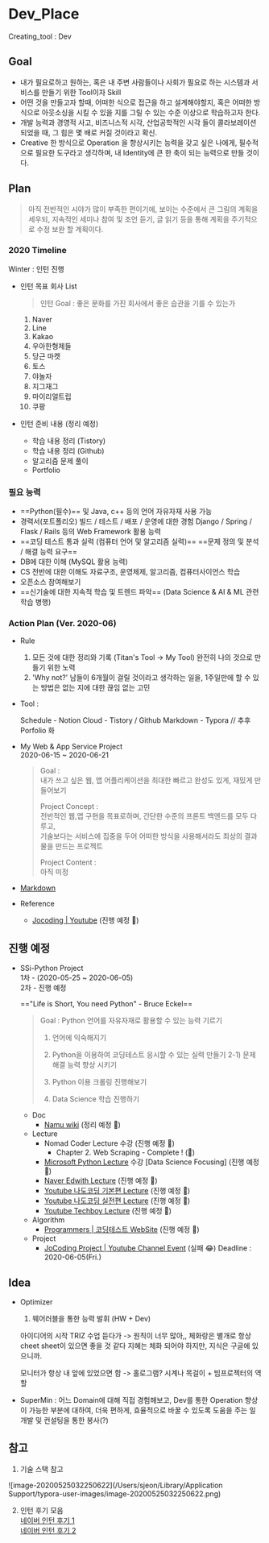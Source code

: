 # Dev_Place
Creating_tool : Dev



## Goal

- 내가 필요로하고 원하는, 혹은 내 주변 사람들이나 사회가 필요로 하는 시스템과 서비스를 만들기 위한 Tool이자 Skill
- 어떤 것을 만들고자 할때, 어떠한 식으로 접근을 하고 설계해야할지, 혹은 어떠한 방식으로 아웃소싱을 시킬 수 있을 지를 그릴 수 있는 수준 이상으로 학습하고자 한다.
- 개발 능력과 경영적 사고, 비즈니스적 시각, 산업공학적인 시각 들이 콜라보레이션 되었을 때, 그 힘은 몇 배로 커질 것이라고 확신.
- Creative 한 방식으로 Operation 을 향상시키는 능력을 갖고 싶은 나에게, 필수적으로 필요한 도구라고 생각하며,
  내 Identity에 큰 한 축이 되는 능력으로 만들 것이다.




## Plan

> 아직 전반적인 시야가 많이 부족한 편이기에, 보이는 수준에서 큰 그림의 계획을 세우되, 지속적인 세미나 참여 및 조언 듣기, 글 읽기 등을 통해 계획을 주기적으로 수정 보완 할 계획이다.



### 2020 Timeline



Winter : 인턴 진행

- 인턴 목표 회사 List

  > 인턴 Goal : 좋은 문화를 가진 회사에서 좋은 습관을 기를 수 있는가

  1) Naver
  2) Line
  3) Kakao
  4) 우아한형제들 
  5) 당근 마켓
  6) 토스
  7) 야놀자
  8) 지그재그
  9) 마이리얼트립
  10) 쿠팡

- 인턴 준비 내용 (정리 예정)

  - 학습 내용 정리 (Tistory)
  - 학습 내용 정리 (Github)
  - 알고리즘 문제 풀이
  - Portfolio



### 필요 능력

- ==Python(필수)== 및 Java, c++ 등의 언어 자유자재 사용 가능
- 경력서(포트폴리오)
  빌드 / 테스트 / 배포 / 운영에 대한 경험
  Django / Spring / Flask / Rails 등의 Web Framework 활용 능력
- ==코딩 테스트 통과 실력 (컴퓨터 언어 및 알고리즘 실력)==
  ==문제 정의 및 분석 / 해결 능력 요구==
- DB에 대한 이해 (MySQL 활용 능력)
- CS 전반에 대한 이해도
  자료구조, 운영체제, 알고리즘, 컴퓨터사이언스 학습
- 오픈소스 참여해보기
- ==신기술에 대한 지속적 학습 및 트렌드 파악== (Data Science & AI & ML 관련 학습 병행)




### Action Plan (Ver. 2020-06)

- Rule 
  1) 모든 것에 대한 정리와 기록 (Titan's Tool -> My Tool)
  완전히 나의 것으로 만들기 위한 노력
  2) 'Why not?'
  남들이 6개월이 걸릴 것이라고 생각하는 일을, 1주일만에 할 수 있는 방법은 없는 지에 대한 끊임 없는 고민

- Tool : 

  Schedule - Notion
  Cloud - Tistory / Github
  Markdown - Typora
  // 추후 Porfolio 화 

- My Web & App Service Project  
  2020-06-15 ~ 2020-06-21

  > Goal :   
  > 내가 쓰고 싶은 웹, 앱 어플리케이션을 최대한 빠르고 완성도 있게, 재밌게 만들어보기
  >
  > Project Concept :  
  > 전반적인 웹,앱 구현을 목표로하며, 간단한 수준의 프론트 백엔드를 모두 다루고,  
  > 기술보다는 서비스에 집중을 두어 어떠한 방식을 사용해서라도 최상의 결과물을 만드는 프로젝트
  >
  > Project Content :  
  > 아직 미정

- [Markdown](/Users/sjeon/Desktop/For_min/Dev_Place/My_WebnApp_Project/My_WebnApp_Project.md)
- Reference

  - [Jocoding | Youtube](https://www.youtube.com/watch?v=ZTJjW7XuHIY&list=PLU9-uwewPMe2-vtJAgWB6SNhHcTjJDgEO) (진행 예정 🐤)

  

## 진행 예정

- SSi-Python Project   
1차 - (2020-05-25 ~ 2020-06-05)  
  2차 - 진행 예정  
  
  =="Life is Short, You need Python" - Bruce Eckel==
  
  > Goal : Python 언어를 자유자재로 활용할 수 있는 능력 기르기
  > 1) 언어에 익숙해지기
  > 2) Python을 이용하여 코딩테스트 응시할 수 있는 실력 만들기
  > 	2-1) 문제 해결 능력 향상 시키기 
  >
  > 3) Python 이용 크롤링 진행해보기
  > 4) Data Science 학습 진행하기
  - Doc
    - [Namu wiki](https://namu.wiki/w/Python) (정리 예정 🐤)
  - Lecture
    - Nomad Coder Lecture 수강 (진행 예정 🐤)
      - Chapter 2. Web Scraping - Complete ! (🐥)
    - [Microsoft Python Lecture](https://www.youtube.com/watch?v=D8OaGUYkHTE&list=PLlrxD0HtieHhHnCUVtR8UHS7eLl33zfJ-) 수강 [Data Science Focusing] (진행 예정 🐤)
    - [Naver Edwith Lecture](https://www.edwith.org/search/show?searchQuery=%ED%8C%8C%EC%9D%B4%EC%8D%AC&MAX=20) (진행 예정 🐤)
    - [Youtube 나도코딩 기본편 Lecture](https://www.youtube.com/watch?v=kWiCuklohdY) (진행 예정 🐤)
    - [Youtube 나도코딩 실전편 Lecture](https://www.youtube.com/watch?v=Dkx8Pl6QKW0) (진행 예정 🐤)
    - [Youtube Techboy Lecture](https://www.youtube.com/watch?v=M6kQTpIqpLs) (진행 예정 🐤)
  - Algorithm
    - [Programmers | 코딩테스트 WebSite](https://programmers.co.kr/) (진행 예정 🐤)
  - Project
    - [JoCoding Project | Youtube Channel Event](https://youtu.be/UfuuOJ9oVl8) (실패 😂)
      Deadline : 2020-06-05(Fri.)



## Idea

- Optimizer
  1) 웨어러블을 통한 능력 발휘 (HW + Dev)

  아이디어의 시작 
  TRIZ 수업 듣다가 -> 원칙이 너무 많아,, 체화랑은 별개로 항상 cheet sheet이 있으면 좋을 것 같다 
  지혜는 체화 되어야 하지만, 지식은 구글에 있으니까. 

  모니터가 항상 내 앞에 있었으면 함 -> 홀로그램? 시계나 목걸이 + 빔프로젝터의 역할
  
- SuperMin
  : 어느 Domain에 대해 직접 경험해보고, Dev를 통한 Operation 향상이 가능한 부분에 대하여, 
  더욱 편하게, 효율적으로 바꿀 수 있도록 도움을 주는 일
  개발 및 컨설팅을 통한 봉사(?)



## 참고

1) 기술 스택 참고

![image-20200525032250622](/Users/sjeon/Library/Application Support/typora-user-images/image-20200525032250622.png)



2) 인턴 후기 모음  
[네이버 인턴 후기 1](https://blog.naver.com/barcel/221346197231)  
[네이버 인턴 후기 2](https://blog.naver.com/yeol7902/221692564577)    

